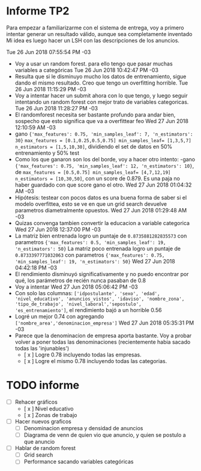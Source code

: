# Informe TP2

Para empezar a familiarizarme con el sistema de entrega, voy a primero intentar generar un resultado válido, aunque sea completamente inventado
Mi idea es luego hacer un LSH con las descripciones de los anuncios.

Tue 26 Jun 2018 07:55:54 PM -03
- Voy a usar un random forest. para ello tengo que pasar muchas variables a categóricas
Tue 26 Jun 2018 10:42:47 PM -03
- Resulta que si le disminuyo mucho los datos de entrenamiento, sigue dando el mismo resultado. Creo que tengo un overfitting horrible.
Tue 26 Jun 2018 11:15:29 PM -03
- Voy a intentar hacer un submit ahora con lo que tengo, y luego seguir intentando un random forest con mejor trato de variables categoricas.
Tue 26 Jun 2018 11:28:27 PM -03
- El randomforest necesita ser bastante profundo para andar bien, sospecho que esto significa que va a overfittear feo
Wed 27 Jun 2018 12:10:59 AM -03
- gano `{'max_features': 0.75, 'min_samples_leaf': 7, 'n_estimators': 30}` `max_features = [0.1,0.25,0.5,0.75] min_samples_leaf= [1,3,5,7] n_estimators = [1,5,10,30]`, dividiendo el set de datos en 50% entrenamiento y 50% test
- Como los que ganaron son los del borde, voy a hacer otro intento:
    -gano `{'max_features': 0.75, 'min_samples_leaf': 12, 'n_estimators': 10}`, de `max_features = [0.5,0.75] min_samples_leaf= [4,7,12,19] n_estimators = [10,30,50]`, con un score de 0.879. Es una paja no haber guardado con que score gano el otro.
Wed 27 Jun 2018 01:04:32 AM -03
- Hipótesis: testear con pocos datos es una buena forma de saber si el modelo overfittea, esto se ve en que un grid search devuelve parametros diametralmente opuestos.
Wed 27 Jun 2018 01:29:48 AM -03
- Quizas convenga tambien convertir la educacion a variable categorica
Wed 27 Jun 2018 12:37:00 PM -03
- La matriz bien entrenada logro un puntaje de  `0.8735881282835573`  con parametros  `{'max_features': 0.5, 'min_samples_leaf': 19, 'n_estimators': 50}`
La matriz poco entrenada logro un puntaje de  `0.8733397771032063`  con parametros  `{'max_features': 0.75, 'min_samples_leaf': 19, 'n_estimators': 50}`
Wed 27 Jun 2018 04:42:18 PM -03
- El rendimiento disminuyó significativamente y no puedo encontrar por qué, los parámetros de recién nunca pasaban de 0.8
- Voy a intentar
Wed 27 Jun 2018 05:06:42 PM -03
- Con solo las columnas: `['idpostulante', 'sexo', 'edad', 'nivel_educativo', 'anuncios_vistos', 'idaviso', 'nombre_zona', 'tipo_de_trabajo', 'nivel_laboral','sepostulo', 'es_entrenamiento']`, el rendimiento bajó a un horrible 0.56
- Logré un mejor 0.74 con agregando `['nombre_area','denominacion_empresa']`
Wed 27 Jun 2018 05:35:31 PM -03
- Parece que la denominacion de empresa aporta bastante. Voy a probar volver a poner todas las denominaciones (recientemente habia sacado todas las 'injunables')
    - [ x ] Logre 0.78 incluyendo todas las empresas.
    - [ x ] Logre el mismo 0.78 incluyendo todas las categorias.

# TODO informe
- [  ] Rehacer gráficos
    - [ x ] Nivel educativo
    - [ x ] Zonas de trabajo
- [  ] Hacer nuevos graficos
    - [  ] Denominacion empresa y densidad de anuncios
    - [  ] Diagrama de venn de quien vio que anuncio, y quien se postulo a que anuncio
- [  ] Hablar de random forest
    - [  ] Grid search
    - [  ] Performance sacando variables categóricas
